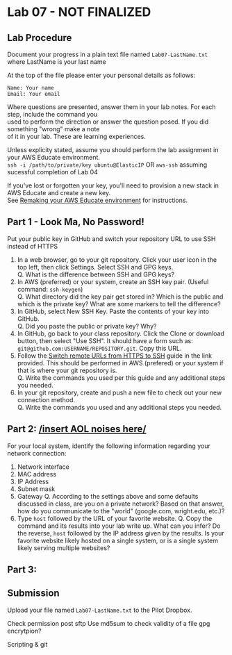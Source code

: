# Lab 07 - NOT FINALIZED

## Lab Procedure
Document your progress in a plain text file named `Lab07-LastName.txt`  
where LastName is your last name

At the top of the file please enter your personal details as follows:
```
Name: Your name
Email: Your email

```

Where questions are presented, answer them in your lab notes.  For each step, include the command you  
used to perform the direction or answer the question posed.  If you did something "wrong" make a note  
of it in your lab.  These are learning experiences.

Unless explicity stated, assume you should perform the lab assignment in your AWS Educate environment.  
`ssh -i /path/to/private/key ubuntu@ElasticIP`  OR `aws-ssh` assuming sucessful completion of Lab 04

If you've lost or forgotten your key, you'll need to provision a new stack in AWS Educate and create a new key.  
See [Remaking your AWS Educate environment](../../..) for instructions.

## Part 1 - Look Ma, No Password!
Put your public key in GitHub and switch your repository URL to use SSH instead of HTTPS
1. In a web browser, go to your git repository.  Click your user icon in the top left, then click Settings.  Select SSH and GPG keys.  
Q. What is the difference between SSH and GPG keys?
2. In AWS (preferred) or your system, create an SSH key pair.  (Useful command: `ssh-keygen`)  
Q. What directory did the key pair get stored in?  Which is the public and which is the private key?  What are some markers to tell the difference?
3. In GitHub, select New SSH Key.  Paste the contents of your key into GitHub.  
Q. Did you paste the public or private key?  Why?
4. In GitHub, go back to your class repository.  Click the Clone or download button, then select "Use SSH".  It should have a form such as: `git@github.com:USERNAME/REPOSITORY.git`.  Copy this URL.
5. Follow the [Switch remote URLs from HTTPS to SSH](https://help.github.com/en/github/using-git/changing-a-remotes-url) guide in the link provided.  This should be performed in AWS (prefered) or your system if that is where your git repository is.  
Q. Write the commands you used per this guide and any additional steps you needed.  
6. In your git repository, create and push a new file to check out your new connection method.  
Q. Write the commands you used and any additional steps you needed.

## Part 2: [/insert AOL noises here/](https://www.youtube.com/watch?v=D1UY7eDRXrs)
For your local system, identify the following information regarding your network connection:
1. Network interface
2. MAC address
3. IP Address
4. Subnet mask
5. Gateway
Q. According to the settings above and some defaults discussed in class, are you on a private network?  Based on that answer, how do you communicate to the "world" (google.com, wright.edu, etc.)?
6. Type `host` followed by the URL of your favorite website.
Q. Copy the command and its results into your lab write up.  What can you infer?  Do the reverse, `host` followed by the IP address given by the results.  Is your favorite website likely hosted on a single system, or is a single system likely serving multiple websites?

## Part 3:


## Submission
Upload your file named `Lab07-LastName.txt` to the Pilot Dropbox.

Check permission post sftp
Use md5sum to check validity of a file
gpg encrytpion?

Scripting & git
